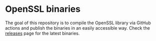 # OpenSSL binaries

The goal of this repository is to compile the OpenSSL library via GitHub actions and publish the binaries in an easily accessible way. Check the [releases](https://github.com/kovacsv/openssl-binaries/releases) page for the latest binaries.
